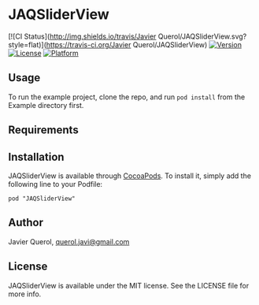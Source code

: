 # JAQSliderView

[![CI Status](http://img.shields.io/travis/Javier Querol/JAQSliderView.svg?style=flat)](https://travis-ci.org/Javier Querol/JAQSliderView)
[![Version](https://img.shields.io/cocoapods/v/JAQSliderView.svg?style=flat)](http://cocoadocs.org/docsets/JAQSliderView)
[![License](https://img.shields.io/cocoapods/l/JAQSliderView.svg?style=flat)](http://cocoadocs.org/docsets/JAQSliderView)
[![Platform](https://img.shields.io/cocoapods/p/JAQSliderView.svg?style=flat)](http://cocoadocs.org/docsets/JAQSliderView)

## Usage

To run the example project, clone the repo, and run `pod install` from the Example directory first.

## Requirements

## Installation

JAQSliderView is available through [CocoaPods](http://cocoapods.org). To install
it, simply add the following line to your Podfile:

    pod "JAQSliderView"

## Author

Javier Querol, querol.javi@gmail.com

## License

JAQSliderView is available under the MIT license. See the LICENSE file for more info.

